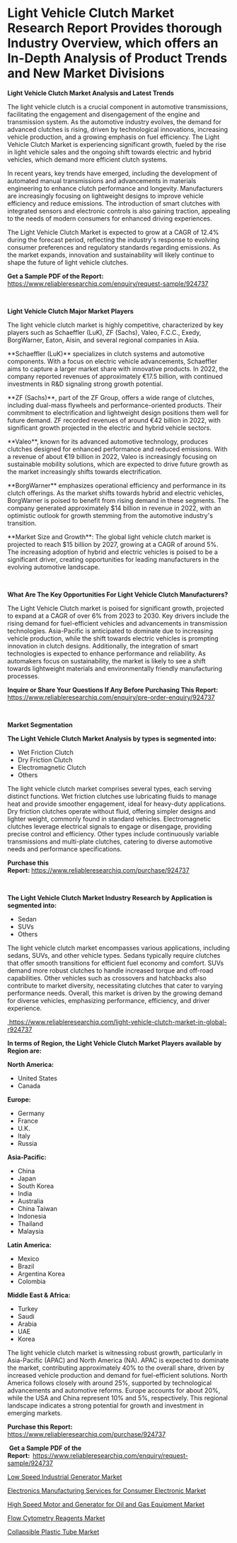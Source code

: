 <p><h1>Light Vehicle Clutch Market Research Report Provides thorough Industry Overview, which offers an In-Depth Analysis of Product Trends and New Market Divisions</h1></p><p><strong>Light Vehicle Clutch Market Analysis and Latest Trends</strong></p>
<p><p>The light vehicle clutch is a crucial component in automotive transmissions, facilitating the engagement and disengagement of the engine and transmission system. As the automotive industry evolves, the demand for advanced clutches is rising, driven by technological innovations, increasing vehicle production, and a growing emphasis on fuel efficiency. The Light Vehicle Clutch Market is experiencing significant growth, fueled by the rise in light vehicle sales and the ongoing shift towards electric and hybrid vehicles, which demand more efficient clutch systems.</p><p>In recent years, key trends have emerged, including the development of automated manual transmissions and advancements in materials engineering to enhance clutch performance and longevity. Manufacturers are increasingly focusing on lightweight designs to improve vehicle efficiency and reduce emissions. The introduction of smart clutches with integrated sensors and electronic controls is also gaining traction, appealing to the needs of modern consumers for enhanced driving experiences.</p><p>The Light Vehicle Clutch Market is expected to grow at a CAGR of 12.4% during the forecast period, reflecting the industry's response to evolving consumer preferences and regulatory standards regarding emissions. As the market expands, innovation and sustainability will likely continue to shape the future of light vehicle clutches.</p></p>
<p><strong>Get a Sample PDF of the Report:&nbsp;</strong> <a href="https://www.reliableresearchiq.com/enquiry/request-sample/924737?utm_campaign=1124&utm_medium=2&utm_source=Github&utm_content=ia&utm_term=01102024&utm_id=light-vehicle-clutch">https://www.reliableresearchiq.com/enquiry/request-sample/924737</a></p>
<p>&nbsp;</p>
<p><strong>Light Vehicle Clutch Major Market Players</strong></p>
<p><p>The light vehicle clutch market is highly competitive, characterized by key players such as Schaeffler (LuK), ZF (Sachs), Valeo, F.C.C., Exedy, BorgWarner, Eaton, Aisin, and several regional companies in Asia.</p><p>**Schaeffler (LuK)** specializes in clutch systems and automotive components. With a focus on electric vehicle advancements, Schaeffler aims to capture a larger market share with innovative products. In 2022, the company reported revenues of approximately €17.5 billion, with continued investments in R&D signaling strong growth potential.</p><p>**ZF (Sachs)**, part of the ZF Group, offers a wide range of clutches, including dual-mass flywheels and performance-oriented products. Their commitment to electrification and lightweight design positions them well for future demand. ZF recorded revenues of around €42 billion in 2022, with significant growth projected in the electric and hybrid vehicle sectors.</p><p>**Valeo**, known for its advanced automotive technology, produces clutches designed for enhanced performance and reduced emissions. With a revenue of about €19 billion in 2022, Valeo is increasingly focusing on sustainable mobility solutions, which are expected to drive future growth as the market increasingly shifts towards electrification.</p><p>**BorgWarner** emphasizes operational efficiency and performance in its clutch offerings. As the market shifts towards hybrid and electric vehicles, BorgWarner is poised to benefit from rising demand in these segments. The company generated approximately $14 billion in revenue in 2022, with an optimistic outlook for growth stemming from the automotive industry's transition.</p><p>**Market Size and Growth**: The global light vehicle clutch market is projected to reach $15 billion by 2027, growing at a CAGR of around 5%. The increasing adoption of hybrid and electric vehicles is poised to be a significant driver, creating opportunities for leading manufacturers in the evolving automotive landscape.</p></p>
<p>&nbsp;</p>
<p><strong>What Are The Key Opportunities For Light Vehicle Clutch Manufacturers?</strong></p>
<p><p>The Light Vehicle Clutch market is poised for significant growth, projected to expand at a CAGR of over 6% from 2023 to 2030. Key drivers include the rising demand for fuel-efficient vehicles and advancements in transmission technologies. Asia-Pacific is anticipated to dominate due to increasing vehicle production, while the shift towards electric vehicles is prompting innovation in clutch designs. Additionally, the integration of smart technologies is expected to enhance performance and reliability. As automakers focus on sustainability, the market is likely to see a shift towards lightweight materials and environmentally friendly manufacturing processes.</p></p>
<p><strong>Inquire or Share Your Questions If Any Before Purchasing This Report:</strong> <a href="https://www.reliableresearchiq.com/enquiry/pre-order-enquiry/924737?utm_campaign=1124&utm_medium=2&utm_source=Github&utm_content=ia&utm_term=01102024&utm_id=light-vehicle-clutch">https://www.reliableresearchiq.com/enquiry/pre-order-enquiry/924737</a></p>
<p>&nbsp;</p>
<p><strong>Market Segmentation</strong></p>
<p><strong>The Light Vehicle Clutch Market Analysis by types is segmented into:</strong></p>
<p><ul><li>Wet Friction Clutch</li><li>Dry Friction Clutch</li><li>Electromagnetic Clutch</li><li>Others</li></ul></p>
<p><p>The light vehicle clutch market comprises several types, each serving distinct functions. Wet friction clutches use lubricating fluids to manage heat and provide smoother engagement, ideal for heavy-duty applications. Dry friction clutches operate without fluid, offering simpler designs and lighter weight, commonly found in standard vehicles. Electromagnetic clutches leverage electrical signals to engage or disengage, providing precise control and efficiency. Other types include continuously variable transmissions and multi-plate clutches, catering to diverse automotive needs and performance specifications.</p></p>
<p><strong>Purchase this Report:&nbsp;</strong><a href="https://www.reliableresearchiq.com/purchase/924737?utm_campaign=1124&utm_medium=2&utm_source=Github&utm_content=ia&utm_term=01102024&utm_id=light-vehicle-clutch">https://www.reliableresearchiq.com/purchase/924737</a></p>
<p>&nbsp;</p>
<p><strong>The Light Vehicle Clutch Market Industry Research by Application is segmented into:</strong></p>
<p><ul><li>Sedan</li><li>SUVs</li><li>Others</li></ul></p>
<p><p>The light vehicle clutch market encompasses various applications, including sedans, SUVs, and other vehicle types. Sedans typically require clutches that offer smooth transitions for efficient fuel economy and comfort. SUVs demand more robust clutches to handle increased torque and off-road capabilities. Other vehicles such as crossovers and hatchbacks also contribute to market diversity, necessitating clutches that cater to varying performance needs. Overall, this market is driven by the growing demand for diverse vehicles, emphasizing performance, efficiency, and driver experience.</p></p>
<p><a href="https://www.reliableresearchiq.com/light-vehicle-clutch-market-in-global-r924737?utm_campaign=1124&utm_medium=2&utm_source=Github&utm_content=ia&utm_term=01102024&utm_id=light-vehicle-clutch">&nbsp;https://www.reliableresearchiq.com/light-vehicle-clutch-market-in-global-r924737</a></p>
<p><strong>In terms of Region, the Light Vehicle Clutch Market Players available by Region are:</strong></p>
<p>
    <p> <strong> North America: </strong>
        <ul>
            <li>United States</li>
            <li>Canada</li>
        </ul>
        </p> 
    <p> <strong> Europe: </strong>
        <ul>
            <li>Germany</li>
            <li>France</li>
            <li>U.K.</li>
            <li>Italy</li>
            <li>Russia</li>
        </ul>
        </p> 
    <p> <strong> Asia-Pacific: </strong>
        <ul>
            <li>China</li>
            <li>Japan</li>
            <li>South Korea</li>
            <li>India</li>
            <li>Australia</li>
            <li>China Taiwan</li>
            <li>Indonesia</li>
            <li>Thailand</li>
            <li>Malaysia</li>
        </ul>
        </p> 
    <p> <strong> Latin America: </strong>
        <ul>
            <li>Mexico</li>
            <li>Brazil</li>
            <li>Argentina Korea</li>
            <li>Colombia</li>
        </ul>
        </p> 
    <p> <strong> Middle East & Africa: </strong>
        <ul>
            <li>Turkey</li>
            <li>Saudi</li>
            <li>Arabia</li>
            <li>UAE</li>
            <li>Korea</li>
        </ul>
    </p>
    </p>
<p><p>The light vehicle clutch market is witnessing robust growth, particularly in Asia-Pacific (APAC) and North America (NA). APAC is expected to dominate the market, contributing approximately 40% to the overall share, driven by increased vehicle production and demand for fuel-efficient solutions. North America follows closely with around 25%, supported by technological advancements and automotive reforms. Europe accounts for about 20%, while the USA and China represent 10% and 5%, respectively. This regional landscape indicates a strong potential for growth and investment in emerging markets.</p></p>
<p><strong>Purchase this Report: </strong><a href="https://www.reliableresearchiq.com/purchase/924737?utm_campaign=1124&utm_medium=2&utm_source=Github&utm_content=ia&utm_term=01102024&utm_id=light-vehicle-clutch">https://www.reliableresearchiq.com/purchase/924737</a></p>
<p>&nbsp;<strong>Get a Sample PDF of the Report:&nbsp;&nbsp;</strong><a href="https://www.reliableresearchiq.com/enquiry/request-sample/924737?utm_campaign=1124&utm_medium=2&utm_source=Github&utm_content=ia&utm_term=01102024&utm_id=light-vehicle-clutch">https://www.reliableresearchiq.com/enquiry/request-sample/924737</a></p>
<p><strong></strong></p>
<p><p><a href="https://github.com/MegiMusaj575/Market-Research-Report-List-1/blob/main/low-speed-industrial-generator-market.md?utm_campaign=1124&utm_medium=2&utm_source=Github&utm_content=ia&utm_term=01102024&utm_id=light-vehicle-clutch">Low Speed Industrial Generator Market</a></p><p><a href="https://issuu.com/reportprime-2/docs/electronics-manufacturing-services-_c233a254fab18c?utm_campaign=1124&utm_medium=2&utm_source=Github&utm_content=ia&utm_term=01102024&utm_id=light-vehicle-clutch">Electronics Manufacturing Services for Consumer Electronic Market</a></p><p><a href="https://github.com/wwwkeltoum/Market-Research-Report-List-5/blob/main/high-speed-motor-and-generator-for-oil-and-gas-equipment-market.md?utm_campaign=1124&utm_medium=2&utm_source=Github&utm_content=ia&utm_term=01102024&utm_id=light-vehicle-clutch">High Speed Motor and Generator for Oil and Gas Equipment Market</a></p><p><a href="https://www.linkedin.com/pulse/flow-cytometry-reagents-market-growth-segmentation-ui8le?utm_campaign=1124&utm_medium=2&utm_source=Github&utm_content=ia&utm_term=01102024&utm_id=light-vehicle-clutch">Flow Cytometry Reagents Market</a></p><p><a href="https://www.linkedin.com/pulse/insights-collapsible-plastic-tube-industry-market-financial-gwgbf?utm_campaign=1124&utm_medium=2&utm_source=Github&utm_content=ia&utm_term=01102024&utm_id=light-vehicle-clutch">Collapsible Plastic Tube Market</a></p></p>